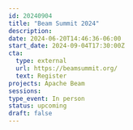 ```yaml
---
id: 20240904
title: "Beam Summit 2024"
description: 
date: 2024-06-20T14:46:36-06:00
start_date: 2024-09-04T17:30:00Z
cta: 
  type: external
  url: https://beamsummit.org/
  text: Register
projects: Apache Beam
sessions: 
type_event: In person
status: upcoming
draft: false
---
```




